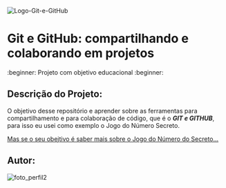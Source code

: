 ![Logo-Git-e-GitHub](https://github.com/Fabio-Rodrigues-Dev/jogo-do-numero-secreto/assets/158431227/a56ae063-3c7d-4ea5-8303-8e6fc7a87198)
<h1> Git e GitHub: compartilhando e colaborando em projetos </h1>
:beginner: Projeto com objetivo educacional :beginner:

## Descrição do Projeto:
O objetivo desse repositório e aprender sobre as ferramentas para compartilhamento e para colaboração de código, que é o ***GIT e GITHUB***, para isso eu usei como exemplo o Jogo do Número Secreto.

[Mas se o seu obejtivo é saber mais sobre o Jogo do Número do Secreto...](https://github.com/Fabio-Rodrigues-Dev/jogo-do-numero-secreto)

## Autor:

![foto_perfil2](https://github.com/Fabio-Rodrigues-Dev/jogo-do-numero-secreto/assets/158431227/877304a6-d316-44c3-abc0-04955d9e0c2c)
